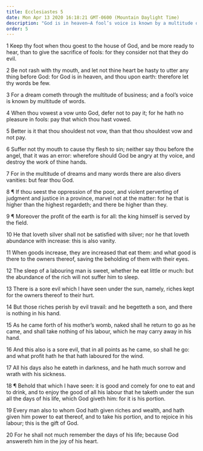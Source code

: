 ```yaml
---
title: Ecclesiastes 5
date: Mon Apr 13 2020 16:18:21 GMT-0600 (Mountain Daylight Time)
description: "God is in heaven—A fool’s voice is known by a multitude of words—Keep your vows—Riches and wealth are the gift of God."
order: 5
---
```


1 Keep thy foot when thou goest to the house of God, and be more ready to hear, than to give the sacrifice of fools: for they consider not that they do evil.

2 Be not rash with thy mouth, and let not thine heart be hasty to utter any thing before God: for God is in heaven, and thou upon earth: therefore let thy words be few.

3 For a dream cometh through the multitude of business; and a fool’s voice is known by multitude of words.

4 When thou vowest a vow unto God, defer not to pay it; for he hath no pleasure in fools: pay that which thou hast vowed.

5 Better is it that thou shouldest not vow, than that thou shouldest vow and not pay.

6 Suffer not thy mouth to cause thy flesh to sin; neither say thou before the angel, that it was an error: wherefore should God be angry at thy voice, and destroy the work of thine hands.

7 For in the multitude of dreams and many words there are also divers vanities: but fear thou God.

8 ¶ If thou seest the oppression of the poor, and violent perverting of judgment and justice in a province, marvel not at the matter: for he that is higher than the highest regardeth; and there be higher than they.

9 ¶ Moreover the profit of the earth is for all: the king himself is served by the field.

10 He that loveth silver shall not be satisfied with silver; nor he that loveth abundance with increase: this is also vanity.

11 When goods increase, they are increased that eat them: and what good is there to the owners thereof, saving the beholding of them with their eyes.

12 The sleep of a labouring man is sweet, whether he eat little or much: but the abundance of the rich will not suffer him to sleep.

13 There is a sore evil which I have seen under the sun, namely, riches kept for the owners thereof to their hurt.

14 But those riches perish by evil travail: and he begetteth a son, and there is nothing in his hand.

15 As he came forth of his mother’s womb, naked shall he return to go as he came, and shall take nothing of his labour, which he may carry away in his hand.

16 And this also is a sore evil, that in all points as he came, so shall he go: and what profit hath he that hath laboured for the wind.

17 All his days also he eateth in darkness, and he hath much sorrow and wrath with his sickness.

18 ¶ Behold that which I have seen: it is good and comely for one to eat and to drink, and to enjoy the good of all his labour that he taketh under the sun all the days of his life, which God giveth him: for it is his portion.

19 Every man also to whom God hath given riches and wealth, and hath given him power to eat thereof, and to take his portion, and to rejoice in his labour; this is the gift of God.

20 For he shall not much remember the days of his life; because God answereth him in the joy of his heart.
